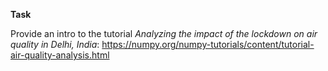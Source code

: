 **Task**

Provide an intro to the tutorial *Analyzing the impact of the lockdown on air quality in Delhi, India*:
https://numpy.org/numpy-tutorials/content/tutorial-air-quality-analysis.html
